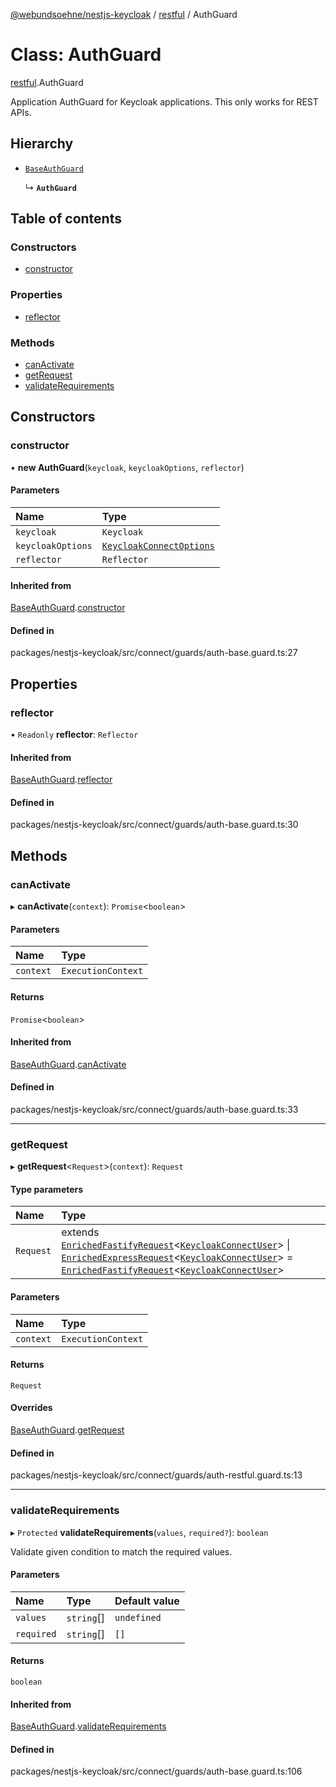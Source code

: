 [@webundsoehne/nestjs-keycloak](../README.md) / [restful](../modules/restful.md) / AuthGuard

# Class: AuthGuard

[restful](../modules/restful.md).AuthGuard

Application AuthGuard for Keycloak applications. This only works for REST APIs.

## Hierarchy

- [`BaseAuthGuard`](index.BaseAuthGuard.md)

  ↳ **`AuthGuard`**

## Table of contents

### Constructors

- [constructor](restful.AuthGuard.md#constructor)

### Properties

- [reflector](restful.AuthGuard.md#reflector)

### Methods

- [canActivate](restful.AuthGuard.md#canactivate)
- [getRequest](restful.AuthGuard.md#getrequest)
- [validateRequirements](restful.AuthGuard.md#validaterequirements)

## Constructors

### constructor

• **new AuthGuard**(`keycloak`, `keycloakOptions`, `reflector`)

#### Parameters

| Name              | Type                                                                      |
| :---------------- | :------------------------------------------------------------------------ |
| `keycloak`        | `Keycloak`                                                                |
| `keycloakOptions` | [`KeycloakConnectOptions`](../interfaces/index.KeycloakConnectOptions.md) |
| `reflector`       | `Reflector`                                                               |

#### Inherited from

[BaseAuthGuard](index.BaseAuthGuard.md).[constructor](index.BaseAuthGuard.md#constructor)

#### Defined in

packages/nestjs-keycloak/src/connect/guards/auth-base.guard.ts:27

## Properties

### reflector

• `Readonly` **reflector**: `Reflector`

#### Inherited from

[BaseAuthGuard](index.BaseAuthGuard.md).[reflector](index.BaseAuthGuard.md#reflector)

#### Defined in

packages/nestjs-keycloak/src/connect/guards/auth-base.guard.ts:30

## Methods

### canActivate

▸ **canActivate**(`context`): `Promise`<`boolean`\>

#### Parameters

| Name      | Type               |
| :-------- | :----------------- |
| `context` | `ExecutionContext` |

#### Returns

`Promise`<`boolean`\>

#### Inherited from

[BaseAuthGuard](index.BaseAuthGuard.md).[canActivate](index.BaseAuthGuard.md#canactivate)

#### Defined in

packages/nestjs-keycloak/src/connect/guards/auth-base.guard.ts:33

---

### getRequest

▸ **getRequest**<`Request`\>(`context`): `Request`

#### Type parameters

| Name | Type |
| :-- | :-- |
| `Request` | extends [`EnrichedFastifyRequest`](../modules/index.md#enrichedfastifyrequest)<[`KeycloakConnectUser`](../interfaces/index.KeycloakConnectUser.md)\> \| [`EnrichedExpressRequest`](../modules/index.md#enrichedexpressrequest)<[`KeycloakConnectUser`](../interfaces/index.KeycloakConnectUser.md)\> = [`EnrichedFastifyRequest`](../modules/index.md#enrichedfastifyrequest)<[`KeycloakConnectUser`](../interfaces/index.KeycloakConnectUser.md)\> |

#### Parameters

| Name      | Type               |
| :-------- | :----------------- |
| `context` | `ExecutionContext` |

#### Returns

`Request`

#### Overrides

[BaseAuthGuard](index.BaseAuthGuard.md).[getRequest](index.BaseAuthGuard.md#getrequest)

#### Defined in

packages/nestjs-keycloak/src/connect/guards/auth-restful.guard.ts:13

---

### validateRequirements

▸ `Protected` **validateRequirements**(`values`, `required?`): `boolean`

Validate given condition to match the required values.

#### Parameters

| Name       | Type       | Default value |
| :--------- | :--------- | :------------ |
| `values`   | `string`[] | `undefined`   |
| `required` | `string`[] | `[]`          |

#### Returns

`boolean`

#### Inherited from

[BaseAuthGuard](index.BaseAuthGuard.md).[validateRequirements](index.BaseAuthGuard.md#validaterequirements)

#### Defined in

packages/nestjs-keycloak/src/connect/guards/auth-base.guard.ts:106
